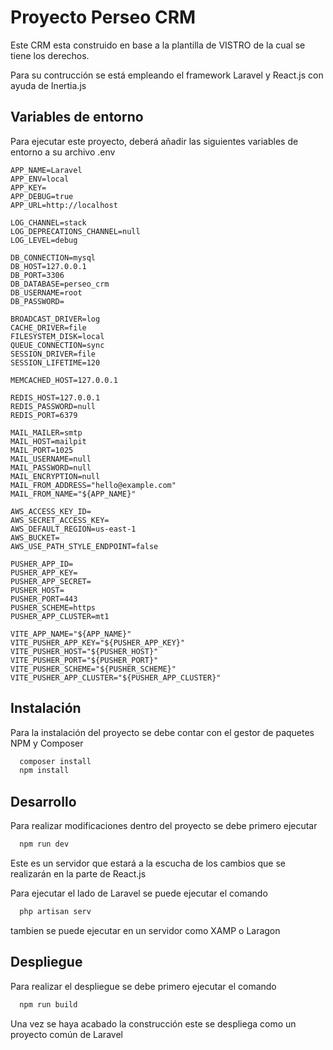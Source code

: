 
# Proyecto Perseo CRM

Este CRM esta construido en base a la plantilla de VISTRO de la cual se tiene los derechos.

Para su contrucción se está empleando el framework Laravel y React.js con ayuda de Inertia.js
## Variables de entorno

Para ejecutar este proyecto, deberá añadir las siguientes variables de entorno a su archivo .env

```
APP_NAME=Laravel
APP_ENV=local
APP_KEY=
APP_DEBUG=true
APP_URL=http://localhost

LOG_CHANNEL=stack
LOG_DEPRECATIONS_CHANNEL=null
LOG_LEVEL=debug

DB_CONNECTION=mysql
DB_HOST=127.0.0.1
DB_PORT=3306
DB_DATABASE=perseo_crm
DB_USERNAME=root
DB_PASSWORD=

BROADCAST_DRIVER=log
CACHE_DRIVER=file
FILESYSTEM_DISK=local
QUEUE_CONNECTION=sync
SESSION_DRIVER=file
SESSION_LIFETIME=120

MEMCACHED_HOST=127.0.0.1

REDIS_HOST=127.0.0.1
REDIS_PASSWORD=null
REDIS_PORT=6379

MAIL_MAILER=smtp
MAIL_HOST=mailpit
MAIL_PORT=1025
MAIL_USERNAME=null
MAIL_PASSWORD=null
MAIL_ENCRYPTION=null
MAIL_FROM_ADDRESS="hello@example.com"
MAIL_FROM_NAME="${APP_NAME}"

AWS_ACCESS_KEY_ID=
AWS_SECRET_ACCESS_KEY=
AWS_DEFAULT_REGION=us-east-1
AWS_BUCKET=
AWS_USE_PATH_STYLE_ENDPOINT=false

PUSHER_APP_ID=
PUSHER_APP_KEY=
PUSHER_APP_SECRET=
PUSHER_HOST=
PUSHER_PORT=443
PUSHER_SCHEME=https
PUSHER_APP_CLUSTER=mt1

VITE_APP_NAME="${APP_NAME}"
VITE_PUSHER_APP_KEY="${PUSHER_APP_KEY}"
VITE_PUSHER_HOST="${PUSHER_HOST}"
VITE_PUSHER_PORT="${PUSHER_PORT}"
VITE_PUSHER_SCHEME="${PUSHER_SCHEME}"
VITE_PUSHER_APP_CLUSTER="${PUSHER_APP_CLUSTER}"

```

## Instalación

Para la instalación del proyecto se debe contar con el gestor de paquetes NPM y Composer

```bash
  composer install
  npm install
```
    
## Desarrollo

Para realizar modificaciones dentro del proyecto se debe primero ejecutar 

```bash
  npm run dev
```
Este es un servidor que estará a la escucha de los cambios que se realizarán en la parte de React.js

Para ejecutar el lado de Laravel se puede ejecutar el comando
```bash
  php artisan serv
```
tambien se puede ejecutar en un servidor como XAMP o Laragon

## Despliegue

Para realizar el despliegue se debe primero ejecutar el comando
```bash
  npm run build
```
Una vez se haya acabado la construcción este se despliega como un proyecto común de Laravel
